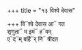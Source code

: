 +++
title = "१३ विश्वे देवास"

+++
वि᳓श्वे देवास आ᳓ गत  
शृणुता᳓ म इमं᳓ ह᳓वम्  
ए᳓द᳓म् बर्हि᳓र् नि᳓ षीदत
